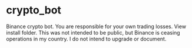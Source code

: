 # crypto_bot
Binance crypto bot.
You are responsible for your own trading losses.
View install folder.
This was not intended to be public, but Binance is ceasing operations in my country. I do not intend to upgrade or document.
